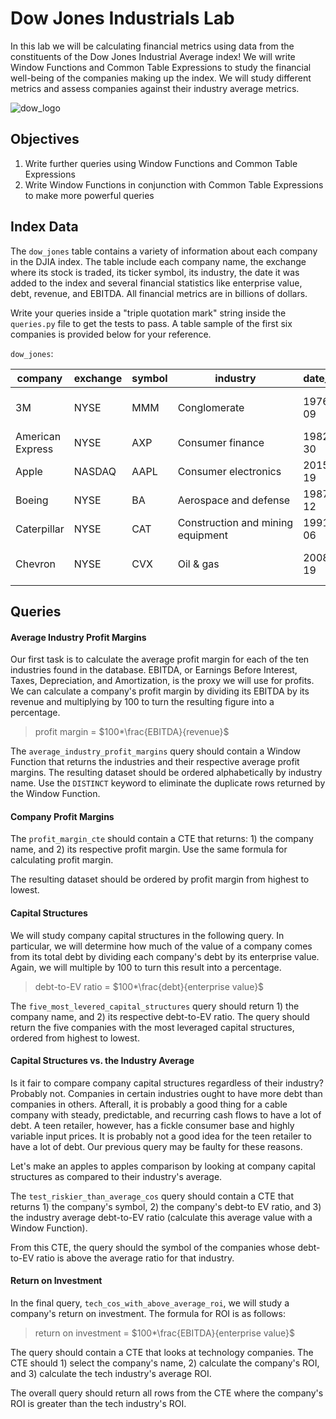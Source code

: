 
# Dow Jones Industrials Lab

In this lab we will be calculating financial metrics using data from the constituents of the Dow Jones Industrial Average index!  We will write Window Functions and Common Table Expressions to study the financial well-being of the companies making up the index.  We will study different metrics and assess companies against their industry average metrics.

![dow_logo](https://upload.wikimedia.org/wikipedia/commons/c/c8/DJIA_historical_graph_to_jul11_%28log%29.svg)

## Objectives

1.  Write further queries using Window Functions and Common Table Expressions
2.  Write Window Functions in conjunction with Common Table Expressions to make more powerful queries


## Index Data

The `dow_jones` table contains a variety of information about each company in the DJIA index.  The table include each company name, the exchange where its stock is traded, its ticker symbol, its industry, the date it was added to the index and several financial statistics like enterprise value, debt, revenue, and EBITDA.  All financial metrics are in billions of dollars.

Write your queries inside a "triple quotation mark" string inside the `queries.py` file to get the tests to pass.  A table sample of the first six companies is provided below for your reference.

`dow_jones`:

company         |exchange|symbol|industry|date_added|notes|enterprise_value|debt|revenue|ebitda 
----------------|--------|------|--------|----------|-----|----------------|----|-------|-------
3M              |NYSE  |MMM |Conglomerate    |1976-08-09|as Minnesota Mining and Manufacturing|133.31|15.68|32.25|8.09
American Express|NYSE  |AXP |Consumer finance                 |1982-08-30||98.08|38.13|55.82|14.15
Apple           |NASDAQ|AAPL|Consumer electronics             |2015-03-19||954.8|121.84|247.42|76.38
Boeing          |NYSE  |BA  |Aerospace and defense            |1987-03-12||196.37|11.12|93.39|12.12
Caterpillar     |NYSE  |CAT |Construction and mining equipment|1991-05-06||118.42|34.88|45.46|8.45
Chevron         |NYSE  |CVX |Oil & gas             |2008-02-19|also 1930-07-18 to 1999-11-01|264.51|38.76|127.49|21.87


## Queries


#### Average Industry Profit Margins

Our first task is to calculate the average profit margin for each of the ten industries found in the database.  EBITDA, or Earnings Before Interest, Taxes, Depreciation, and Amortization, is the proxy we will use for profits.  We can calculate a company's profit margin by dividing its EBITDA by its revenue and multiplying by 100 to turn the resulting figure into a percentage.

> profit margin = $100*\frac{EBITDA}{revenue}$

The `average_industry_profit_margins` query should contain a Window Function that returns the industries and their respective average profit margins.  The resulting dataset should be ordered alphabetically by industry name.  Use the `DISTINCT` keyword to eliminate the duplicate rows returned by the Window Function.

#### Company Profit Margins

The `profit_margin_cte` should contain a CTE that returns: 1) the company name, and 2) its respective profit margin.  Use the same formula for calculating profit margin.

The resulting dataset should be ordered by profit margin from highest to lowest.

#### Capital Structures

We will study company capital structures in the following query.  In particular, we will determine how much of the value of a company comes from its total debt by dividing each company's debt by its enterprise value.  Again, we will multiple by 100 to turn this result into a percentage.

> debt-to-EV ratio = $100*\frac{debt}{enterprise value}$

The `five_most_levered_capital_structures` query should return 1) the company name, and 2) its respective debt-to-EV ratio.  The query should return the five companies with the most leveraged capital structures, ordered from highest to lowest.

#### Capital Structures vs. the Industry Average

Is it fair to compare company capital structures regardless of their industry?  Probably not.  Companies in certain industries ought to have more debt than companies in others.  Afterall, it is probably a good thing for a cable company with steady, predictable, and recurring cash flows to have a lot of debt.  A teen retailer, however, has a fickle consumer base and highly variable input prices.  It is probably not a good idea for the teen retailer to have a lot of debt.  Our previous query may be faulty for these reasons.

Let's make an apples to apples comparison by looking at company capital structures as compared to their industry's average.

The `test_riskier_than_average_cos` query should contain a CTE that returns 1) the company's symbol, 2) the company's debt-to EV ratio, and 3) the industry average debt-to-EV ratio (calculate this average value with a Window Function).

From this CTE, the query should the symbol of the companies whose debt-to-EV ratio is above the average ratio for that industry.

#### Return on Investment

In the final query, `tech_cos_with_above_average_roi`, we will study a company's return on investment.  The formula for ROI is as follows:

> return on investment = $100*\frac{EBITDA}{enterprise value}$


The query should contain a CTE that looks at technology companies.  The CTE should 1) select the company's name, 2) calculate the company's ROI, and 3) calculate the tech industry's average ROI.

The overall query should return all rows from the CTE where the company's ROI is greater than the tech industry's ROI.
